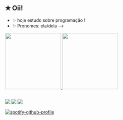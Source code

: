 ## ✭ Oii!

- ✨ hoje estudo sobre programação !
- ✨ Pronomes: ela/dela
-->
<div>
  <a href="https://github.com/aggiers">
  <img height="180em" src="https://github-readme-stats.vercel.app/api?username=aggiers&show_icons=true&theme=gotham&include_all_commits-true&count_private-true"/>
  <img height="180em" src="https://github-readme-stats.vercel.app/api/top-langs/?username=aggiers&layout-compact&langs_count-16&theme=gotham"/>
</div>

  ##
 
<div> 
  <a href="https://www.instagram.com/aggyerst" target="_blank"><img src="https://img.shields.io/badge/-Instagram-%23E4405F?style=for-the-badge&logo=instagram&logoColor=white" target="_blank"></a>
  <a href="https://www.linkedin.com/in/agatha-tobias-gomes-673884313/" target="_blank"><img src="https://img.shields.io/badge/-LinkedIn-%230077B5?style=for-the-badge&logo=linkedin&logoColor=white" target="_blank"></a> 
  <a href = "mailto:thi.agatha21@gmail.com"><img src="https://img.shields.io/badge/-Gmail-%23333?style=for-the-badge&logo=gmail&logoColor=white" target="_blank"></a>
  
[![spotify-github-profile](https://spotify-github-profile.vercel.app/api/view?uid=v41zfnxsh8yr9goref43od2a7&cover_image=true&theme=novatorem&show_offline=false&background_color=000000&interchange=true&bar_color=a749a7&bar_color_cover=false)](https://spotify-github-profile.vercel.app/api/view?uid=v41zfnxsh8yr9goref43od2a7&redirect=true)
